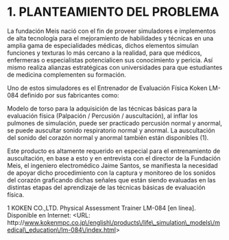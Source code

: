 # 1. PLANTEAMIENTO DEL PROBLEMA

La fundación Meis nació con el fin de proveer simuladores e implementos de alta tecnología para el mejoramiento de habilidades y técnicas en una amplia gama de especialidades médicas, dichos elementos simulan funciones y texturas lo más cercano a la realidad, para que médicos, enfermeras o especialistas potencialicen sus conocimiento y pericia. Así mismo realiza alianzas estratégicas con universidades para que estudiantes de medicina complementen su formación.

Uno de estos simuladores es el Entrenador de Evaluación Física Koken LM-084 definido por sus fabricantes como:

Modelo de torso para la adquisición de las técnicas básicas para la evaluación física \(Palpación \/ Percusión \/ auscultación\), al inflar los pulmones de simulación, puede ser practicado percusión normal y anormal, se puede auscultar sonido respiratorio normal y anormal. La auscultación del sonido del corazón normal y anormal también están disponibles \(1\).

Este producto es altamente requerido en especial para el entrenamiento de auscultación, en base a esto y en entrevista con el director de la Fundación Meis, el ingeniero electromédico Jaime Santos, se manifiesta la necesidad de apoyar dicho procedimiento con la captura y monitoreo de los sonidos del corazón graficando dichas señales que están siendo evaluadas en las distintas etapas del aprendizaje de las técnicas básicas de evaluación física.


1 KOKEN CO.,LTD.  Physical Assessment Trainer LM-084 \[en línea\].  Disponible en Internet: &lt;URL: http:\/\/www.kokenmpc.co.jp\/english\/products\/life\_simulation\_models\/medical\_education\/lm-084\/index.html&gt;

